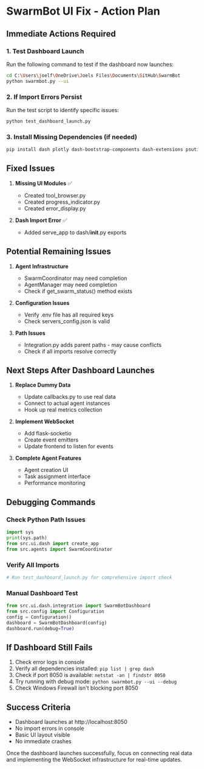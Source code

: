 # SwarmBot UI Fix - Action Plan

## Immediate Actions Required

### 1. Test Dashboard Launch
Run the following command to test if the dashboard now launches:
```bash
cd C:\Users\joelf\OneDrive\Joels Files\Documents\GitHub\SwarmBot
python swarmbot.py --ui
```

### 2. If Import Errors Persist
Run the test script to identify specific issues:
```bash
python test_dashboard_launch.py
```

### 3. Install Missing Dependencies (if needed)
```bash
pip install dash plotly dash-bootstrap-components dash-extensions psutil networkx
```

## Fixed Issues

1. **Missing UI Modules** ✅
   - Created tool_browser.py
   - Created progress_indicator.py
   - Created error_display.py

2. **Dash Import Error** ✅
   - Added serve_app to dash/__init__.py exports

## Potential Remaining Issues

1. **Agent Infrastructure**
   - SwarmCoordinator may need completion
   - AgentManager may need completion
   - Check if get_swarm_status() method exists

2. **Configuration Issues**
   - Verify .env file has all required keys
   - Check servers_config.json is valid

3. **Path Issues**
   - Integration.py adds parent paths - may cause conflicts
   - Check if all imports resolve correctly

## Next Steps After Dashboard Launches

1. **Replace Dummy Data**
   - Update callbacks.py to use real data
   - Connect to actual agent instances
   - Hook up real metrics collection

2. **Implement WebSocket**
   - Add flask-socketio
   - Create event emitters
   - Update frontend to listen for events

3. **Complete Agent Features**
   - Agent creation UI
   - Task assignment interface
   - Performance monitoring

## Debugging Commands

### Check Python Path Issues
```python
import sys
print(sys.path)
from src.ui.dash import create_app
from src.agents import SwarmCoordinator
```

### Verify All Imports
```python
# Run test_dashboard_launch.py for comprehensive import check
```

### Manual Dashboard Test
```python
from src.ui.dash.integration import SwarmBotDashboard
from src.config import Configuration
config = Configuration()
dashboard = SwarmBotDashboard(config)
dashboard.run(debug=True)
```

## If Dashboard Still Fails

1. Check error logs in console
2. Verify all dependencies installed: `pip list | grep dash`
3. Check if port 8050 is available: `netstat -an | findstr 8050`
4. Try running with debug mode: `python swarmbot.py --ui --debug`
5. Check Windows Firewall isn't blocking port 8050

## Success Criteria

- Dashboard launches at http://localhost:8050
- No import errors in console
- Basic UI layout visible
- No immediate crashes

Once the dashboard launches successfully, focus on connecting real data and implementing the WebSocket infrastructure for real-time updates.
